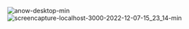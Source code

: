 ![anow-desktop-min](https://user-images.githubusercontent.com/117163055/206189977-9e7bbd29-8381-4e49-8962-d7d7c196c89d.png)
![screencapture-localhost-3000-2022-12-07-15_23_14-min](https://user-images.githubusercontent.com/117163055/206190776-049968f8-dd6f-4374-bbe3-942648d701d1.png)

